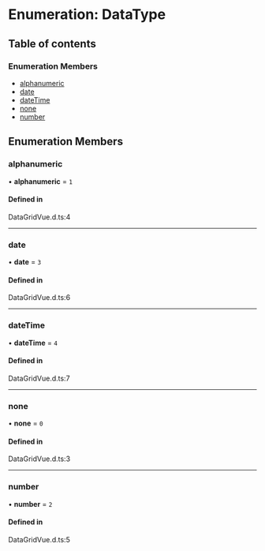 # Enumeration: DataType

## Table of contents

### Enumeration Members

- [alphanumeric](DataType.md#alphanumeric)
- [date](DataType.md#date)
- [dateTime](DataType.md#datetime)
- [none](DataType.md#none)
- [number](DataType.md#number)

## Enumeration Members

### alphanumeric

• **alphanumeric** = ``1``

#### Defined in

DataGridVue.d.ts:4

___

### date

• **date** = ``3``

#### Defined in

DataGridVue.d.ts:6

___

### dateTime

• **dateTime** = ``4``

#### Defined in

DataGridVue.d.ts:7

___

### none

• **none** = ``0``

#### Defined in

DataGridVue.d.ts:3

___

### number

• **number** = ``2``

#### Defined in

DataGridVue.d.ts:5
